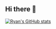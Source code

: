 ## Hi there 👋

<!--
**FarmersWrap/FarmersWrap** is a ✨ _special_ ✨ repository because its `README.md` (this file) appears on your GitHub profile.

Here are some ideas to get you started:

- 🔭 I’m currently working on ...
- 🌱 I’m currently learning ...
- 👯 I’m looking to collaborate on ...
- 🤔 I’m looking for help with ...
- 💬 Ask me about ...
- 📫 How to reach me: ...
- 😄 Pronouns: ...
- ⚡ Fun fact: ...
-->
[![Ryan's GitHub stats](https://github-readme-stats.vercel.app/api?username=FarmersWrap)](https://github.com/anuraghazra/github-readme-stats)
